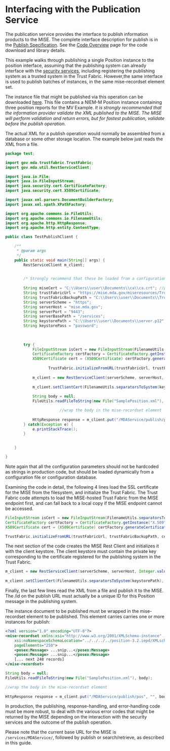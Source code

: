 <h1 class="with-tabs">Interfacing with the Publication Service</h1>

<p>The publication service provides the interface to publish information
	products to the MISE. The complete interface description for publish is in
	the <a href="publish-spec.md">Publish Specification</a>. See the
	<a href="code-overview.md">Code Overview</a> page for the code download
	and library details.</p>

<p>This example walks through publishing a single Position instance to the
	position interface, assuming that the publishing system can already
	interface with the <a href="security-services-interfacing.md">security
	services</a>, including registering the publishing system as a trusted
	system in the Trust Fabric. However,the same interface is used to publish
	batches of instances, in the same mise-recordset element set.</p>

<p>The instance file that might be published via this operation can be
	downloaded <a href="../sample-data/SamplePosition.xml">here</a>. This file
	contains a NIEM-M Position instance containing three position reports for
	the MV Example. <em>It is strongly recommended that the information
	provider validate the XML published to the MISE. The MISE will perform
	validation and return errors, but for fastest publication, validate before
	the publish operation.</em></p>

<p>The actual XML for a publish operation would normally be assembled from a
	database or some other storage location. The example below just reads the
	XML from a file.</p>

```java
package test;

import gov.mda.trustfabric.TrustFabric;
import gov.mda.util.RestServiceClient;

import java.io.File;
import java.io.FileInputStream;
import java.security.cert.CertificateFactory;
import java.security.cert.X509Certificate;

import javax.xml.parsers.DocumentBuilderFactory;
import javax.xml.xpath.XPathFactory;

import org.apache.commons.io.FileUtils;
import org.apache.commons.io.FilenameUtils;
import org.apache.http.HttpResponse;
import org.apache.http.entity.ContentType;

public class TestPublishClient {

	/**
	 * @param args
	 */
	public static void main(String[] args) {
		RestServiceClient m_client; 

		
		/* Strongly recommend that these be loaded from a configuration file dynamically in production code */
		
		String miseCert = "C:\\Users\\user\\Documents\\ca\\ca.crt"; //public certificate for the MISE
		String trustFabricUrl = "https://mise.mda.gov/miseresources/TrustFabric.xml"; //trust fabric URL on the MISE server
		String trustFabricBackupPath = "C:\\Users\\user\\Documents\\TrustFabricBackup.xml"; //backup local file location for a cached version of the trust fabric
		String serverScheme = "https";
		String serverHost = "mise.mda.gov";
		String serverPort = "9443";
		String serverBasePath = "/services";
		String keystorePath = "C:\\Users\\user\\Documents\\server.p12"; //keystore which contains the certificate and private key for this trusted system
		String keystorePass = "password";
		
		
		
		try {
			FileInputStream isCert = new FileInputStream(FilenameUtils.separatorsToSystem(miseCert));
			CertificateFactory certFactory = CertificateFactory.getInstance("X.509");
			X509Certificate cert = (X509Certificate) certFactory.generateCertificate(isCert);
			
	    	       TrustFabric.initializeFromURL(trustFabricUrl, trustFabricBackupPath, cert);
		
			m_client = new RestServiceClient(serverScheme, serverHost, Integer.valueOf(serverPort), serverBasePath);
		
			m_client.setClientCert(FilenameUtils.separatorsToSystem(keystorePath), keystorePass);
			
			String body = null;
			FileUtils.readFileToString(new File("SamplePosition.xml"), body);

                        //wrap the body in the mise-recordset element
			
			HttpResponse response = m_client.put("/MDAService/publish/pos", "", body, ContentType.APPLICATION_XML); //perform the request
		} catch(Exception e) {
			e.printStackTrace();
		}
		

	}

}
```

<p>
Note again that all the configuration parameters should not be hardcoded as
strings in production code, but should be loaded dynamically from a
configuration file or configuration database.</p>

<p>Examining the code in detail, the following 4 lines load the SSL
	certificate for the MISE from the filesystem, and initialize the Trust
	Fabric. The Trust Fabric code attempts to load the MISE-hosted Trust
	Fabric from the MISE endpoint first, and can fall back to a local copy if
	the MISE endpoint cannot be accessed.</p>

```java
FileInputStream isCert = new FileInputStream(FilenameUtils.separatorsToSystem(miseCert));
CertificateFactory certFactory = CertificateFactory.getInstance("X.509");
X509Certificate cert = (X509Certificate) certFactory.generateCertificate(isCert);

TrustFabric.initializeFromURL(trustFabricUrl, trustFabricBackupPath, cert);
```

<p>
The next section of the code creates the MISE Rest Client and initializes it
with the client keystore. The client keystore must contain the private key
corresponding to the certificate registered for the publishing system in the
Trust Fabric.</p>

```java
m_client = new RestServiceClient(serverScheme, serverHost, Integer.valueOf(serverPort), serverBasePath);
		
m_client.setClientCert(FilenameUtils.separatorsToSystem(keystorePath), keystorePass);
```

<p>Finally, the last few lines read the XML from a file and publish it to the
	MISE. The /id on the publish URL must actually be a unique ID for this
	Position message in the publishing system.</p>

<p>The instance document to be published must be wrapped in the mise-recordset
	element to be published. This element carries carries one or more
	instances for publish:</p>

```xml
<?xml version="1.0" encoding="UTF-8"?>
<mise-recordset xmlns:xsi="http://www.w3.org/2001/XMLSchema-instance"
	xsi:noNamespaceSchemaLocation="../../../../position-3.2.iepd/XMLschemas/exchange/3.2/mise-recordset.xsd"
	pageElements="250">
	<posex:Message> ...snip...</posex:Message>
	<posex:Message> ...snip...</posex:Message>
	[... next 248 records]
</mise-recordset>
```

```java
String body = null;
FileUtils.readFileToString(new File("SamplePosition.xml"), body);

//wrap the body in the mise-recordset element
			
HttpResponse response = m_client.put("/MDAService/publish/pos", "", body, ContentType.APPLICATION_XML); //perform the request
```
<p>In production, the publishing, response-handling, and error-handling code
	must be more robust, to deal with the various error codes that might be
	returned by the MISE depending on the interaction with the security
	services and the outcome of the publish operation. </p>

<p>Please note that the current base URL for the MISE is 
	<code>/services/MDAService/</code>, followed by publish or
	search/retrieve, as described in this guide.</p>